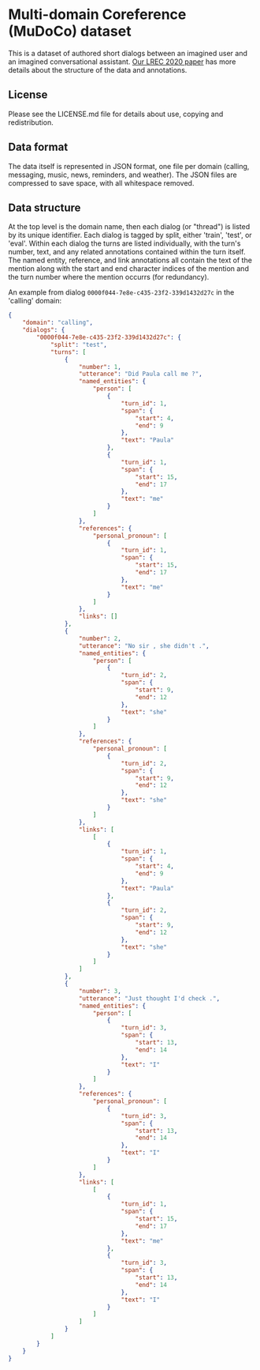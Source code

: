 # Multi-domain Coreference (MuDoCo) dataset

This is a dataset of authored short dialogs between an imagined user and an imagined conversational assistant. 
[Our LREC 2020 paper](http://www.lrec-conf.org/proceedings/lrec2020/pdf/2020.lrec-1.13.pdf) has more details
about the structure of the data and annotations.

## License
Please see the LICENSE.md file for details about use, copying and redistribution.

## Data format
The data itself is represented in JSON format, one file per domain (calling, messaging, music, news, reminders,
and weather). The JSON files are compressed to save space, with all whitespace removed.

## Data structure 

At the top level is the domain name, then each dialog (or "thread") is listed by its unique identifier. Each
dialog is tagged by split, either 'train', 'test', or 'eval'.
Within each dialog the turns are listed individually, with the turn's number, text, and any related annotations
contained within the turn itself. The named entity, reference, and link annotations all contain the text of 
the mention along with the start and end character indices of the mention and the turn number where the
mention occurrs (for redundancy). 

An example from dialog `0000f044-7e8e-c435-23f2-339d1432d27c` in the 'calling' domain:
```json
{
    "domain": "calling",
    "dialogs": {
        "0000f044-7e8e-c435-23f2-339d1432d27c": {
            "split": "test",
            "turns": [
                {
                    "number": 1,
                    "utterance": "Did Paula call me ?",
                    "named_entities": {
                        "person": [
                            {
                                "turn_id": 1,
                                "span": {
                                    "start": 4,
                                    "end": 9
                                },
                                "text": "Paula"
                            },
                            {
                                "turn_id": 1,
                                "span": {
                                    "start": 15,
                                    "end": 17
                                },
                                "text": "me"
                            }
                        ]
                    },
                    "references": {
                        "personal_pronoun": [
                            {
                                "turn_id": 1,
                                "span": {
                                    "start": 15,
                                    "end": 17
                                },
                                "text": "me"
                            }
                        ]
                    },
                    "links": []
                },
                {
                    "number": 2,
                    "utterance": "No sir , she didn't .",
                    "named_entities": {
                        "person": [
                            {
                                "turn_id": 2,
                                "span": {
                                    "start": 9,
                                    "end": 12
                                },
                                "text": "she"
                            }
                        ]
                    },
                    "references": {
                        "personal_pronoun": [
                            {
                                "turn_id": 2,
                                "span": {
                                    "start": 9,
                                    "end": 12
                                },
                                "text": "she"
                            }
                        ]
                    },
                    "links": [
                        [
                            {
                                "turn_id": 1,
                                "span": {
                                    "start": 4,
                                    "end": 9
                                },
                                "text": "Paula"
                            },
                            {
                                "turn_id": 2,
                                "span": {
                                    "start": 9,
                                    "end": 12
                                },
                                "text": "she"
                            }
                        ]
                    ]
                },
                {
                    "number": 3,
                    "utterance": "Just thought I'd check .",
                    "named_entities": {
                        "person": [
                            {
                                "turn_id": 3,
                                "span": {
                                    "start": 13,
                                    "end": 14
                                },
                                "text": "I"
                            }
                        ]
                    },
                    "references": {
                        "personal_pronoun": [
                            {
                                "turn_id": 3,
                                "span": {
                                    "start": 13,
                                    "end": 14
                                },
                                "text": "I"
                            }
                        ]
                    },
                    "links": [
                        [
                            {
                                "turn_id": 1,
                                "span": {
                                    "start": 15,
                                    "end": 17
                                },
                                "text": "me"
                            },
                            {
                                "turn_id": 3,
                                "span": {
                                    "start": 13,
                                    "end": 14
                                },
                                "text": "I"
                            }
                        ]
                    ]
                }
            ]
        }
    }
}

```

 
